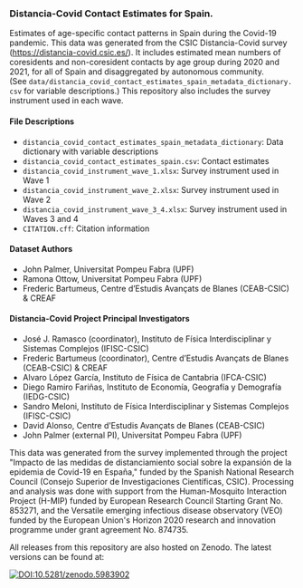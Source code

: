 ### Distancia-Covid Contact Estimates for Spain. 

Estimates of age-specific contact patterns in Spain during the Covid-19 pandemic. This data was generated from the CSIC Distancia-Covid survey (https://distancia-covid.csic.es/). It includes estimated mean numbers of coresidents and non-coresident contacts by age group during 2020 and 2021, for all of Spain and disaggregated by autonomous community. (See `data/distancia_covid_contact_estimates_spain_metadata_dictionary.csv` for variable descriptions.) This repository also includes the survey instrument used in each wave.

#### File Descriptions

- `distancia_covid_contact_estimates_spain_metadata_dictionary`: Data dictionary with variable descriptions
- `distancia_covid_contact_estimates_spain.csv`: Contact estimates
- `distancia_covid_instrument_wave_1.xlsx`: Survey instrument used in Wave 1
- `distancia_covid_instrument_wave_2.xlsx`: Survey instrument used in Wave 2
- `distancia_covid_instrument_wave_3_4.xlsx`: Survey instrument used in Waves 3 and 4
- `CITATION.cff`: Citation information 

#### Dataset Authors
- John Palmer, Universitat Pompeu Fabra (UPF)
- Ramona Ottow, Universitat Pompeu Fabra (UPF)
- Frederic Bartumeus, Centre d’Estudis Avançats de Blanes (CEAB-CSIC) & CREAF

#### Distancia-Covid Project Principal Investigators

- José J. Ramasco (coordinator), Instituto de Física Interdisciplinar y Sistemas Complejos (IFISC-CSIC)
- Frederic Bartumeus (coordinator), Centre d’Estudis Avançats de Blanes (CEAB-CSIC) & CREAF
- Alvaro López García, Instituto de Física de Cantabria (IFCA-CSIC)
- Diego Ramiro Fariñas, Instituto de Economía, Geografía y Demografía (IEDG-CSIC)
- Sandro Meloni, Instituto de Física Interdisciplinar y Sistemas Complejos (IFISC-CSIC)
- David Alonso, Centre d’Estudis Avançats de Blanes (CEAB-CSIC)
- John Palmer (external PI), Universitat Pompeu Fabra (UPF)

This data was generated from the survey implemented through the project "Impacto de las medidas de distanciamiento social sobre la expansión de la epidemia de Covid-19 en España," funded by the Spanish National Research Council (Consejo Superior de Investigaciones Científicas, CSIC). Processing and analysis was done with support from the Human-Mosquito Interaction Project (H-MIP) funded by European Research Council Starting Grant No. 853271, and the Versatile emerging infectious disease observatory (VEO) funded by the European Union's Horizon 2020 research and innovation programme under grant agreement No. 874735.

All releases from this repository are also hosted on Zenodo. The latest versions can be found at:

[![DOI:10.5281/zenodo.5983902](https://zenodo.org/badge/DOI/10.5281/zenodo.5983902.svg)](
https://doi.org/10.5281/zenodo.5983902)
